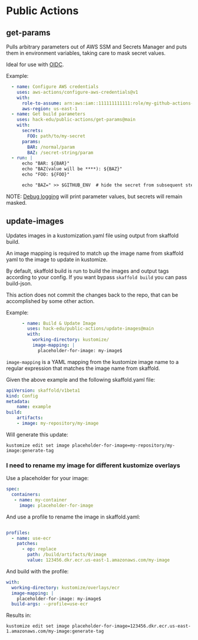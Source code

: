 # Public Actions

## get-params

Pulls arbitrary parameters out of AWS SSM and Secrets Manager and puts them in environment variables,
taking care to mask secret values. 

Ideal for use with [OIDC](https://github.com/aws-actions/configure-aws-credentials).

Example:

```yaml
  - name: Configure AWS credentials
    uses: aws-actions/configure-aws-credentials@v1
    with:
      role-to-assume: arn:aws:iam::111111111111:role/my-github-actions-role
      aws-region: us-east-1
  - name: Get build parameters
    uses: hack-edu/public-actions/get-params@main
    with:
      secrets:
        FOO: path/to/my-secret
      params:
        BAR: /normal/param
        BAZ: /secret-string/param
  - run: |
      echo "BAR: ${BAR}"
      echo "BAZ(value will be ****): ${BAZ}"
      echo "FOO: ${FOO}"

      echo "BAZ=" >> $GITHUB_ENV  # hide the secret from subsequent steps 
```

NOTE: [Debug logging](https://docs.github.com/en/actions/managing-workflow-runs/enabling-debug-logging) 
will print parameter values, but secrets will remain masked.

## update-images

Updates images in a kustomization.yaml file using output from skaffold build.

An image mapping is required to match up the image name from skaffold yaml to 
the image to update in kustomize. 

By default, skaffold build is run to build the images and output tags
according to your config. If you want bypass `skaffold build`
you can pass build-json.

This action does not commit the changes back to the repo, that can be
accomplished by some other action.


Example:

```yaml
      - name: Build & Update Image
        uses: hack-edu/public-actions/update-images@main
        with:
          working-directory: kustomize/
          image-mapping: |
            placeholder-for-image: my-image$
```

`image-mapping` is a YAML mapping from the kustomize image name to a regular
expression that matches the image name from skaffold.

Given the above example and the following skaffold.yaml file:

```yaml
apiVersion: skaffold/v1beta1
kind: Config
metadata:
    name: example
build:
    artifacts:
    - image: my-repository/my-image
```

Will generate this update:

```shell
kustomize edit set image placeholder-for-image=my-repository/my-image:generate-tag
```

### I need to rename my image for different kustomize overlays

Use a placeholder for your image:

```yaml
spec:
  containers:
   - name: my-container
     image: placeholder-for-image
```

And use a profile to rename the image in skaffold.yaml:

```yaml

profiles:
  - name: use-ecr
    patches:
      - op: replace
        path: /build/artifacts/0/image
        value: 123456.dkr.ecr.us-east-1.amazonaws.com/my-image
```

And build with the profile:

```yaml
with:
  working-directory: kustomize/overlays/ecr
  image-mapping: |
    placeholder-for-image: my-image$
  build-args: --profile=use-ecr
```

Results in:

```shell
kustomize edit set image placeholder-for-image=123456.dkr.ecr.us-east-1.amazonaws.com/my-image:generate-tag
```
